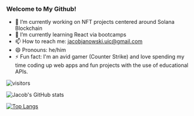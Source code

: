 ### Welcome to My Github!

- 🔭 I’m currently working on NFT projects centered around Solana Blockchain
- 🌱 I’m currently learning React via bootcamps
- 📫 How to reach me: [jacobjanowski.uic@gmail.com](jacobjanowski.uic@gmail.com)
- 😄 Pronouns: he/him
- ⚡ Fun fact: I'm an avid gamer (Counter Strike) and love spending my time coding up web apps and fun projects with the use of educational APIs.


![visitors](https://page-views.glitch.me/badge?page_id=jacjanowski.visitor-badge)

![Jacob's GitHub stats](https://github-readme-stats.vercel.app/api?username=jacjanowski&show_icons=true&theme=radical)

[![Top Langs](https://github-readme-stats.vercel.app/api/top-langs/?username=jacjanowski)](https://github.com/jacjanowski/github-readme-stats)


